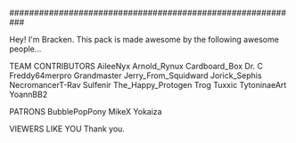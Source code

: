 ###########################################################

Hey! I'm Bracken. 
This pack is made awesome by the following awesome people...


TEAM CONTRIBUTORS
AileeNyx
Arnold_Rynux
Cardboard_Box
Dr. C
Freddy64merpro
Grandmaster
Jerry_From_Squidward
Jorick_Sephis
NecromancerT-Rav
Sulfenir
The_Happy_Protogen
Trog
Tuxxic
TytoninaeArt
YoannBB2

PATRONS
BubblePopPony
MikeX
Yokaiza

VIEWERS LIKE YOU
Thank you.




